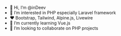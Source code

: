- 👋 Hi, I’m @inDeev
- 👀 I’m interested in PHP especially Laravel framework
- :heart: Bootstrap, Tailwind, Alpine.js, Livewire
- 🌱 I’m currently learning Vue.js
- 💞️ I’m looking to collaborate on PHP projects

<!---
inDeev/inDeev is a ✨ special ✨ repository because its `README.md` (this file) appears on your GitHub profile.
You can click the Preview link to take a look at your changes.
--->
